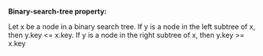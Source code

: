 **Binary-search-tree property:**

Let x be a node in a binary search tree. If y is a node in the left subtree
of x, then y.key <= x.key. If y is a node in the right subtree of x, then
y.key >= x.key